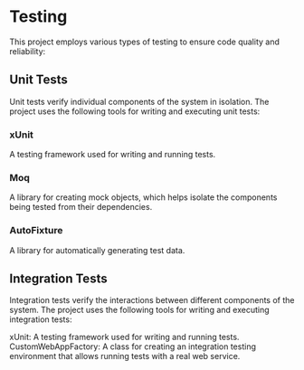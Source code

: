 # Testing
This project employs various types of testing to ensure code quality and reliability:

## Unit Tests
Unit tests verify individual components of the system in isolation. The project uses the following tools for writing and executing unit tests:

### xUnit
A testing framework used for writing and running tests.

### Moq
A library for creating mock objects, which helps isolate the components being tested from their dependencies.

### AutoFixture
A library for automatically generating test data.

## Integration Tests
Integration tests verify the interactions between different components of the system. The project uses the following tools for writing and executing integration tests:

xUnit: A testing framework used for writing and running tests.
CustomWebAppFactory: A class for creating an integration testing environment that allows running tests with a real web service.
